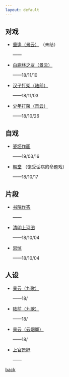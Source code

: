 ```yaml
---
layout: default
---
```


## 对戏

- [重逢（景云）](./dx-cf.html)
（未结）

  ——

- [白鹿林之友（景云）](./dx-bllzy.html)

  ——18/11/10

- [汉子打架（陆前）](./dx-hzdj.html)

  ——18/11/03

- [少年打架（景云）](./dx-sndj.html)

  ——18/10/26

## 自戏

- [瓷坯作画](./zx-cpzh.html)

  ——19/03/16

- [朝堂](https://raw.githubusercontent.com/UserT2019/UserT2019.github.io/master/assets/img/mtxct.png)
（饱受诟病的命题戏）

  ——18/10/17

## 片段

- [书院作答](https://raw.githubusercontent.com/UserT2019/UserT2019.github.io/master/assets/img/sdzd.png)

  ——

- [清明上河图](https://raw.githubusercontent.com/UserT2019/UserT2019.github.io/master/assets/img/qmsht.png)

  ——18/10/04

- [思悼](https://raw.githubusercontent.com/UserT2019/UserT2019.github.io/master/assets/img/sd.png)

  ——18/10/04

## 人设

- [景云（九歌）](https://raw.githubusercontent.com/UserT2019/UserT2019.github.io/master/assets/img/rsjyjg.png)

  ——18/

- [陆前（九歌）](https://raw.githubusercontent.com/UserT2019/UserT2019.github.io/master/assets/img/rslqjg.png)

  ——18/

- [景云（云烟阁）](https://raw.githubusercontent.com/UserT2019/UserT2019.github.io/master/assets/img/rsjyyyg.png)

  ——18/
 
- [上官景妤](https://raw.githubusercontent.com/UserT2019/UserT2019.github.io/master/assets/img/rssgjy.png)

  ——
  

[back](././index.html)
